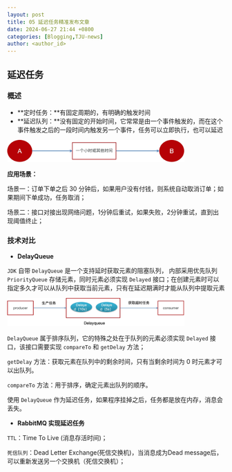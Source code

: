 ```yaml
---
layout: post
title: 05 延迟任务精准发布文章
date: 2024-06-27 21:44 +0800
categories: [Blogging,TJU-news]
author: <author_id>  
---
```


## 延迟任务

### 概述

- **定时任务：**有固定周期的，有明确的触发时间
- **延迟队列：**没有固定的开始时间，它常常是由一个事件触发的，而在这个事件触发之后的一段时间内触发另一个事件，任务可以立即执行，也可以延迟



<img src="../media/2024-06-27-%E5%BB%B6%E8%BF%9F%E4%BB%BB%E5%8A%A1%E7%B2%BE%E5%87%86%E5%8F%91%E5%B8%83%E6%96%87%E7%AB%A0/image-20240627215052397.png" alt="image-20240627215052397" style="zoom:40%;" />

**应用场景：**

场景一：订单下单之后 30 分钟后，如果用户没有付钱，则系统自动取消订单；如果期间下单成功，任务取消；

场景二：接口对接出现网络问题，1分钟后重试，如果失败，2分钟重试，直到出现阈值终止；



### 技术对比

- **DelayQueue**

`JDK` 自带 `DelayQueue` 是一个支持延时获取元素的阻塞队列， 内部采用优先队列 `PriorityQueue` 存储元素，同时元素必须实现 `Delayed` 接口；在创建元素时可以指定多久才可以从队列中获取当前元素，只有在延迟期满时才能从队列中提取元素

<img src="../media/2024-06-27-%E5%BB%B6%E8%BF%9F%E4%BB%BB%E5%8A%A1%E7%B2%BE%E5%87%86%E5%8F%91%E5%B8%83%E6%96%87%E7%AB%A0/image-20240627215353852.png" alt="image-20240627215353852" style="zoom:40%;" />

`DelayQueue` 属于排序队列，它的特殊之处在于队列的元素必须实现 `Delayed` 接口，该接口需要实现 `compareTo` 和 `getDelay` 方法；

`getDelay` 方法：获取元素在队列中的剩余时间，只有当剩余时间为 0 时元素才可以出队列。

`compareTo` 方法：用于排序，确定元素出队列的顺序。

使用 `DelayQueue` 作为延迟任务，如果程序挂掉之后，任务都是放在内存，消息会丢失。



- **RabbitMQ 实现延迟任务**

`TTL`：Time To Live (消息存活时间)；

`死信队列`：Dead Letter Exchange(死信交换机)，当消息成为Dead message后，可以重新发送另一个交换机（死信交换机）；





















